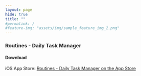 ```yaml
---
layout: page
hide: true
title: ""
#permalink: /
#feature-img: "assets/img/sample_feature_img_2.png"
---
```


### Routines - Daily Task Manager
#### Download
iOS App Store: [‎Routines - Daily Task Manager on the App Store](https://itunes.apple.com/us/app/routines-daily-task-manager/id1440566972?mt=8)
